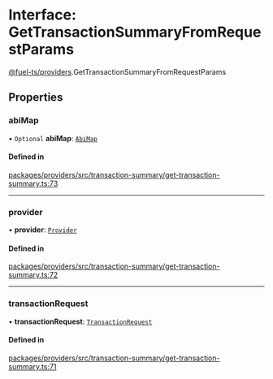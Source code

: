 # Interface: GetTransactionSummaryFromRequestParams

[@fuel-ts/providers](/api/Providers/index.md).GetTransactionSummaryFromRequestParams

## Properties

### abiMap

• `Optional` **abiMap**: [`AbiMap`](/api/Providers/index.md#abimap)

#### Defined in

[packages/providers/src/transaction-summary/get-transaction-summary.ts:73](https://github.com/FuelLabs/fuels-ts/blob/15936ba1/packages/providers/src/transaction-summary/get-transaction-summary.ts#L73)

___

### provider

• **provider**: [`Provider`](/api/Providers/Provider.md)

#### Defined in

[packages/providers/src/transaction-summary/get-transaction-summary.ts:72](https://github.com/FuelLabs/fuels-ts/blob/15936ba1/packages/providers/src/transaction-summary/get-transaction-summary.ts#L72)

___

### transactionRequest

• **transactionRequest**: [`TransactionRequest`](/api/Providers/index.md#transactionrequest)

#### Defined in

[packages/providers/src/transaction-summary/get-transaction-summary.ts:71](https://github.com/FuelLabs/fuels-ts/blob/15936ba1/packages/providers/src/transaction-summary/get-transaction-summary.ts#L71)
